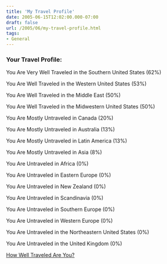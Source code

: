 ```yaml
---
title: 'My Travel Profile'
date: 2005-06-15T12:02:00.000-07:00
draft: false
url: /2005/06/my-travel-profile.html
tags: 
- General
---
```


### Your Travel Profile:

You Are Very Well Traveled in the Southern United States (62%)

You Are Well Traveled in the Western United States (53%)

You Are Well Traveled in the Middle East (50%)

You Are Well Traveled in the Midwestern United States (50%)

You Are Mostly Untraveled in Canada (20%)

You Are Mostly Untraveled in Australia (13%)

You Are Mostly Untraveled in Latin America (13%)

You Are Mostly Untraveled in Asia (8%)

You Are Untraveled in Africa (0%)

You Are Untraveled in Eastern Europe (0%)

You Are Untraveled in New Zealand (0%)

You Are Untraveled in Scandinavia (0%)

You Are Untraveled in Southern Europe (0%)

You Are Untraveled in Western Europe (0%)

You Are Untraveled in the Northeastern United States (0%)

You Are Untraveled in the United Kingdom (0%)

[How Well Traveled Are You?](http://www.blogthings.com/howwelltraveledareyouquiz/)